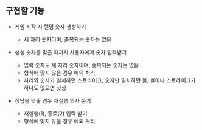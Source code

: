 ## 구현할 기능
- 게임 시작 시 랜덤 숫자 생성하기
  - 세 자리 숫자이며, 중복되는 숫자는 없음

- 생성 숫자를 맞출 때까지 사용자에게 숫자 입력받기
  - 입력 숫자도 세 자리 숫자이며, 중복되는 숫자는 없음
  - 형식에 맞지 않을 경우 예외 처리
  - 자리와 숫자가 일치하면 스트라이크, 숫자만 일치하면 볼, 볼이나 스트라이크가 하나도 없으면 낫싱

- 정답을 맞출 경우 재실행 의사 묻기
  - 재실행(1), 종료(2) 입력 받기
  - 형식에 맞지 않을 경우 예외 처리